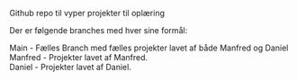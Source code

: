 Github repo til vyper projekter til oplæring

Der er følgende branches med hver sine formål:

Main - Fælles Branch med fælles projekter lavet af både Manfred og Daniel  
Manfred - Projekter lavet af Manfred.  
Daniel - Projekter lavet af Daniel.  